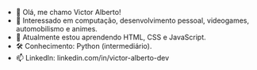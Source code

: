 - 👋 Olá, me chamo Victor Alberto!
- 👀 Interessado em computação, desenvolvimento pessoal, videogames, automobilismo e animes.
- 🌱 Atualmente estou aprendendo HTML, CSS e JavaScript.
- 🛠️ Conhecimento: Python (intermediário).
- 📫 LinkedIn: linkedin.com/in/victor-alberto-dev

<!---
victor-alberto-dev/victor-alberto-dev is a ✨ special ✨ repository because its `README.md` (this file) appears on your GitHub profile.
You can click the Preview link to take a look at your changes.
--->
